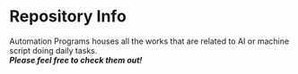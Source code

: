 # Repository Info
Automation Programs houses all the works that are related to AI or machine script doing daily tasks. \
***Please feel free to check them out!***
